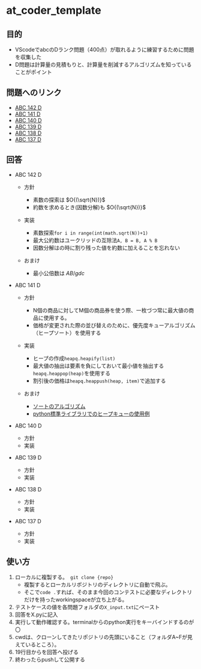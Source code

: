 # at_coder_template
## 目的
* VScodeでabcのDランク問題（400点）が取れるように練習するために問題を収集した
* D問題は計算量の見積もりと、計算量を削減するアルゴリズムを知っていることがポイント

## 問題へのリンク
* [ABC 142 D](https://atcoder.jp/contests/abc142/tasks/abc142_d)
* [ABC 141 D](https://atcoder.jp/contests/abc141/tasks/abc141_d)
* [ABC 140 D](https://atcoder.jp/contests/abc140/tasks/abc140_d)
* [ABC 139 D](https://atcoder.jp/contests/abc139/tasks/abc139_d)
* [ABC 138 D](https://atcoder.jp/contests/abc138/tasks/abc138_d)
* [ABC 137 D](https://atcoder.jp/contests/abc137/tasks/abc137_d)

## 回答

* ABC 142 D 
  * 方針
    * 素数の探索は $O{(\sqrt{N})}$
    * 約数を求めるとき(因数分解)も $O{(\sqrt{N})}$

  * 実装
    * 素数探索`for i in range(int(math.sqrt(N))+1)`
    * 最大公約数はユークリッドの互除法` A, B = B, A % B `
    * 因数分解はの時に割り残った値を約数に加えることを忘れない
  * おまけ
    * 最小公倍数は ${A  B / gdc}$

* ABC 141 D 
  *  方針
     *  N個の商品に対してM個の商品券を使う際、一枚づつ常に最大値の商品に使用する。
     *  価格が変更された際の並び替えのために、優先度キューアルゴリズム（ヒープソート）を使用する
  *  実装
     *  ヒープの作成`heapq.heapify(list)`
     *  最大値の抽出は要素を負にしておいて最小値を抽出する`heapq.heappop(heap)`を使用する
     *  割引後の価格は`heapq.heappush(heap, item)`で追加する

  * おまけ
    * [ソートのアルゴリズム](http://sevendays-study.com/algorithm/day3.html)
    * [python標準ライブラリでのヒープキューの使用例](https://docs.python.org/ja/3/library/heapq.html)
  
* ABC 140 D 
  * 方針
  * 実装
* ABC 139 D 
  * 方針 
  * 実装
* ABC 138 D 
  * 方針 
  * 実装
* ABC 137 D 
  * 方針　
  * 実装


## 使い方

1. ローカルに複製する。　`git clone {repo}`
   * 複製するとローカルリポジトリのディレクトリに自動で飛ぶ。
   * そこで`code .`すれば、そのまま今回のコンテストに必要なディレクトリだけを持ったworkingspaceが立ち上がる。
2. テストケースの値を各問題フォルダの`X_input.txt`にペースト
3. 回答をX.pyに記入
4. 実行して動作確認する。terminalからのpython実行をキーバインドするのが〇
5. cwdは、クローンしてきたリポジトリの先頭にいること（フォルダA~Fが見えているところ）。
6. 19行目からを回答へ投げる
7. 終わったらpushして公開する
